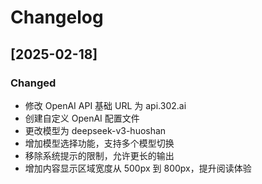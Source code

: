 # Changelog

## [2025-02-18]

### Changed
- 修改 OpenAI API 基础 URL 为 api.302.ai
- 创建自定义 OpenAI 配置文件
- 更改模型为 deepseek-v3-huoshan
- 增加模型选择功能，支持多个模型切换
- 移除系统提示的限制，允许更长的输出
- 增加内容显示区域宽度从 500px 到 800px，提升阅读体验
